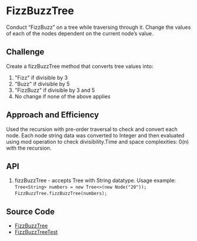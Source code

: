 # FizzBuzzTree
Conduct “FizzBuzz” on a tree while traversing through it. Change the values of each of the nodes dependent on the current node’s value.
## Challenge
Create a fizzBuzzTree method that converts tree values into:
 1. "Fizz" if divisible by 3
 2. "Buzz" if divisible by 5
 3. "FizzBuzz" if divisible by 3 and 5
 4. No change if none of the above applies
 
## Approach and Efficiency
Used the recursion with pre-order traversal to check and convert each node. Each node string data was converted to Integer and then evaluated using mod operation to check divisibility.Time and space complexities: 0(n) with the recursion.
## API
1. fizzBuzzTree - accepts Tree with String datatype.
Usage example: 
`Tree<String> numbers = new Tree<>(new Node("20"));`
`FizzBuzzTree.fizzBuzzTree(numbers);`
       
## Source Code
* [FizzBuzzTree](./src/main/java/FizzBuzzTree/FizzBuzzTree.java)
* [FizzBuzzTreeTest](./src/test/java/FizzBuzzTree/FizzBuzzTreeTest.java)